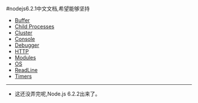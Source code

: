 #nodejs6.2.1中文文档,希望能够坚持

- [Buffer](docs/Buffer.md)
- [Child Processes](docs/ChildProcesses.md)
- [Cluster](docs/Cluster.md)
- [Console](docs/Console.md)
- [Debugger](docs/Debugger.md)
- [HTTP](docs/http.md)
- [Modules](docs/Modules.md)
- [OS](docs/OS.md)
- [ReadLine](docs/Readline.md)
- [Timers](docs/Timers.md)


---
- 这还没弄完呢,Node.js 6.2.2出来了。

